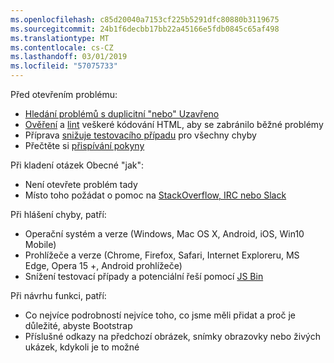 ```yaml
---
ms.openlocfilehash: c85d20040a7153cf225b5291dfc80880b3119675
ms.sourcegitcommit: 24b1f6decbb17bb22a45166e5fdb0845c65af498
ms.translationtype: MT
ms.contentlocale: cs-CZ
ms.lasthandoff: 03/01/2019
ms.locfileid: "57075733"
---
```

Před otevřením problému:

- [Hledání problémů s duplicitní "nebo" Uzavřeno](https://github.com/twbs/bootstrap/issues?utf8=%E2%9C%93&q=is%3Aissue)
- [Ověření](http://validator.w3.org/nu/) a [lint](https://github.com/twbs/bootlint#in-the-browser) veškeré kódování HTML, aby se zabránilo běžné problémy
- Příprava [snižuje testovacího případu](https://css-tricks.com/reduced-test-cases/) pro všechny chyby
- Přečtěte si [přispívání pokyny](https://github.com/twbs/bootstrap/blob/master/CONTRIBUTING.md)

Při kladení otázek Obecné "jak":

- Není otevřete problém tady
- Místo toho požádat o pomoc na [StackOverflow, IRC nebo Slack](https://github.com/twbs/bootstrap/blob/master/README.md#community)

Při hlášení chyby, patří:

- Operační systém a verze (Windows, Mac OS X, Android, iOS, Win10 Mobile)
- Prohlížeče a verze (Chrome, Firefox, Safari, Internet Exploreru, MS Edge, Opera 15 +, Android prohlížeče)
- Snížení testovací případy a potenciální řeší pomocí [JS Bin](https://jsbin.com)

Při návrhu funkci, patří:

- Co nejvíce podrobností nejvíce toho, co jsme měli přidat a proč je důležité, abyste Bootstrap
- Příslušné odkazy na předchozí obrázek, snímky obrazovky nebo živých ukázek, kdykoli je to možné
